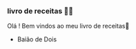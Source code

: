 ###  livro de receitas :woman_cook:

Olá ! Bem vindos ao meu livro de receitas:wave:

- Baião de Dois

